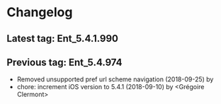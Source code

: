 # Changelog
## Latest tag: Ent_5.4.1.990
## Previous tag: Ent_5.4.974
* Removed unsupported pref url scheme navigation (2018-09-25) by <Lazar Sidor>
* chore: increment iOS version to 5.4.1 (2018-09-10) by <Grégoire Clermont>
